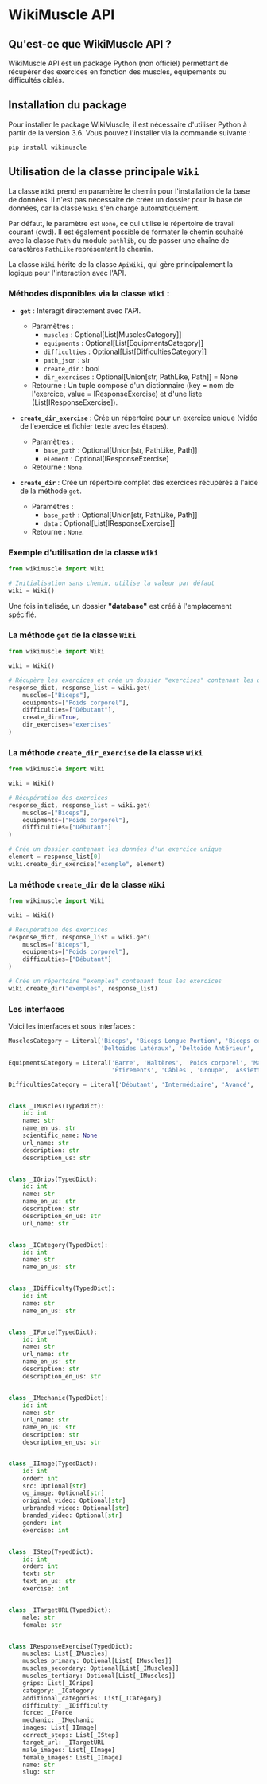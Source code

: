 # WikiMuscle API

## Qu'est-ce que WikiMuscle API ?

WikiMuscle API est un package Python (non officiel) permettant de récupérer des exercices en fonction des muscles, équipements ou difficultés ciblés.

## Installation du package

Pour installer le package WikiMuscle, il est nécessaire d'utiliser Python à partir de la version 3.6. Vous pouvez l'installer via la commande suivante :

```
pip install wikimuscle
```

## Utilisation de la classe principale `Wiki`

La classe `Wiki` prend en paramètre le chemin pour l'installation de la base de données. Il n'est pas nécessaire de créer un dossier pour la base de données, car la classe `Wiki` s'en charge automatiquement.

Par défaut, le paramètre est `None`, ce qui utilise le répertoire de travail courant (cwd). Il est également possible de formater le chemin souhaité avec la classe `Path` du module `pathlib`, ou de passer une chaîne de caractères `PathLike` représentant le chemin.

La classe `Wiki` hérite de la classe `ApiWiki`, qui gère principalement la logique pour l'interaction avec l'API.

### Méthodes disponibles via la classe `Wiki` :

- **`get`** : Interagit directement avec l'API.

  - Paramètres :
    - `muscles` : Optional[List[MusclesCategory]]
    - `equipments` : Optional[List[EquipmentsCategory]]
    - `difficulties` : Optional[List[DifficultiesCategory]]
    - `path_json` : str
    - `create_dir` : bool
    - `dir_exercises` : Optional[Union[str, PathLike, Path]] = None
  - Retourne : Un tuple composé d'un dictionnaire (key = nom de l'exercice, value = IResponseExercise) et d'une liste (List[IResponseExercise]).

- **`create_dir_exercise`** : Crée un répertoire pour un exercice unique (vidéo de l'exercice et fichier texte avec les étapes).

  - Paramètres :
    - `base_path` : Optional[Union[str, PathLike, Path]]
    - `element` : Optional[IResponseExercise]
  - Retourne : `None`.

- **`create_dir`** : Crée un répertoire complet des exercices récupérés à l'aide de la méthode `get`.
  - Paramètres :
    - `base_path` : Optional[Union[str, PathLike, Path]]
    - `data` : Optional[List[IResponseExercise]]
  - Retourne : `None`.

### Exemple d'utilisation de la classe `Wiki`

```python
from wikimuscle import Wiki

# Initialisation sans chemin, utilise la valeur par défaut
wiki = Wiki()
```

Une fois initialisée, un dossier **"database"** est créé à l'emplacement spécifié.

### La méthode `get` de la classe `Wiki`

```python
from wikimuscle import Wiki

wiki = Wiki()

# Récupère les exercices et crée un dossier "exercises" contenant les données
response_dict, response_list = wiki.get(
    muscles=["Biceps"],
    equipments=["Poids corporel"],
    difficulties=["Débutant"],
    create_dir=True,
    dir_exercises="exercises"
)
```

### La méthode `create_dir_exercise` de la classe `Wiki`

```python
from wikimuscle import Wiki

wiki = Wiki()

# Récupération des exercices
response_dict, response_list = wiki.get(
    muscles=["Biceps"],
    equipments=["Poids corporel"],
    difficulties=["Débutant"]
)

# Crée un dossier contenant les données d'un exercice unique
element = response_list[0]
wiki.create_dir_exercise("exemple", element)
```

### La méthode `create_dir` de la classe `Wiki`

```python
from wikimuscle import Wiki

wiki = Wiki()

# Récupération des exercices
response_dict, response_list = wiki.get(
    muscles=["Biceps"],
    equipments=["Poids corporel"],
    difficulties=["Débutant"]
)

# Crée un répertoire "exemples" contenant tous les exercices
wiki.create_dir("exemples", response_list)
```

### Les interfaces

Voici les interfaces et sous interfaces :

```python
MusclesCategory = Literal['Biceps', 'Biceps Longue Portion', 'Biceps court', 'Traps (milieu du dos)', 'Bas du dos', 'Abdominaux', "Bas de l'abdomen", 'Abdominaux Supérieurs', 'Mollets', 'Tibialis', 'Soleus', 'Gastrocnémien', 'Avant-bras', 'Extenseurs du Poignet', 'Fléchisseurs du Poignet', 'Fessiers', 'Gluteus Medius', 'Grand Fessier', 'Ischio-jambiers', 'Ischio-jambiers médiaux', 'Ischio-jambiers latéraux', 'Grands dorsaux', 'Épaules',
                          'Deltoides Latéraux', 'Deltoïde Antérieur', 'Deltoïde Postérieur', 'Triceps', 'Triceps Longue Portion', 'Triceps Latéral', 'Triceps - Tête Médiane', 'Trapèzes', 'Trapèzes Supérieurs', 'Traps inférieurs', 'Quadriceps', 'Cuisse Intérieure', 'Quadriceps Internes', 'Quadriceps Externe', 'Rectus Femoris', 'Poitrine', 'Grand Pectoral', 'Milieu et Bas de la Poitrine', 'Obliques', 'Mains', 'Pieds', 'Épaules Avant', 'Épaules Arrière', 'Cou Nack', 'Aine']

EquipmentsCategory = Literal['Barre', 'Haltères', 'Poids corporel', 'Machine', 'Ballon de Médecine', 'Haltères Kettlebell',
                             'Étirements', 'Câbles', 'Groupe', 'Assiette', 'TRX', 'Yoga', 'Ballon Bosu', 'Vitruvian', 'Cardio', 'Smith-Machine', 'Récupération']

DifficultiesCategory = Literal['Débutant', 'Intermédiaire', 'Avancé', 'Novice']


class _IMuscles(TypedDict):
    id: int
    name: str
    name_en_us: str
    scientific_name: None
    url_name: str
    description: str
    description_us: str


class _IGrips(TypedDict):
    id: int
    name: str
    name_en_us: str
    description: str
    description_en_us: str
    url_name: str


class _ICategory(TypedDict):
    id: int
    name: str
    name_en_us: str


class _IDifficulty(TypedDict):
    id: int
    name: str
    name_en_us: str


class _IForce(TypedDict):
    id: int
    name: str
    url_name: str
    name_en_us: str
    description: str
    description_en_us: str


class _IMechanic(TypedDict):
    id: int
    name: str
    url_name: str
    name_en_us: str
    description: str
    description_en_us: str


class _IImage(TypedDict):
    id: int
    order: int
    src: Optional[str]
    og_image: Optional[str]
    original_video: Optional[str]
    unbranded_video: Optional[str]
    branded_video: Optional[str]
    gender: int
    exercise: int


class _IStep(TypedDict):
    id: int
    order: int
    text: str
    text_en_us: str
    exercise: int


class _ITargetURL(TypedDict):
    male: str
    female: str


class IResponseExercise(TypedDict):
    muscles: List[_IMuscles]
    muscles_primary: Optional[List[_IMuscles]]
    muscles_secondary: Optional[List[_IMuscles]]
    muscles_tertiary: Optional[List[_IMuscles]]
    grips: List[_IGrips]
    category: _ICategory
    additional_categories: List[_ICategory]
    difficulty: _IDifficulty
    force: _IForce
    mechanic: _IMechanic
    images: List[_IImage]
    correct_steps: List[_IStep]
    target_url: _ITargetURL
    male_images: List[_IImage]
    female_images: List[_IImage]
    name: str
    slug: str
```

